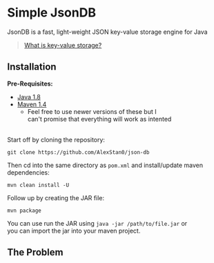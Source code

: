 # Simple JsonDB

JsonDB is a fast, light-weight JSON key-value storage engine for Java
> [What is key-value storage?](https://redis.com/nosql/key-value-databases/)

## Installation

**Pre-Requisites:**
  * [Java 1.8](https://www.java.com/download/ie_manual.jsp) 
  * [Maven 1.4](https://maven.apache.org/download.cgi)
    * Feel free to use newer versions of these but I <br> can't promise that everything will work as intented


<br>Start off by cloning the repository: 
```
git clone https://github.com/AlexStan0/json-db
```

Then cd into the same directory as `pom.xml` and install/update maven dependencies:
```
mvn clean install -U
```

Follow up by creating the JAR file:
```console
mvn package
```

You can use run the JAR using `java -jar /path/to/file.jar` or <br>
you can import the jar into your maven project.

## The Problem



